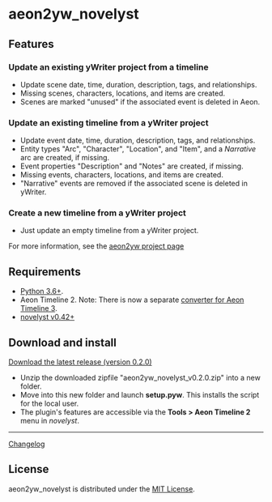 # aeon2yw_novelyst

## Features

### Update an existing yWriter project from a timeline

- Update scene date, time, duration, description, tags, and relationships.
- Missing scenes, characters, locations, and items are created.
- Scenes are marked "unused" if the associated event is deleted in Aeon.

### Update an existing timeline from a yWriter project

- Update event date, time, duration, description, tags, and relationships.
- Entity types "Arc", "Character", "Location", and "Item", and a *Narrative* arc are created, if missing.
- Event properties "Description" and "Notes" are created, if missing.
- Missing events, characters, locations, and items are created.
- "Narrative" events are removed if the associated scene is deleted in yWriter.

### Create a new timeline from a yWriter project

- Just update an empty timeline from a yWriter project.


For more information, see the [aeon2yw project page](https://peter88213.github.io/aeon2yw)


## Requirements

- [Python 3.6+](https://www.python.org).
- Aeon Timeline 2. Note: There is now a separate [converter for Aeon Timeline 3](https://peter88213.github.io/aeon3yw). 
- [novelyst v0.42+](https://peter88213.github.io/novelyst) 

## Download and install

[Download the latest release (version 0.2.0)](https://raw.githubusercontent.com/peter88213/aeon2yw_novelyst/main/dist/aeon2yw_v0.2.0.zip)

- Unzip the downloaded zipfile "aeon2yw_novelyst_v0.2.0.zip" into a new folder.
- Move into this new folder and launch **setup.pyw**. This installs the script for the local user.
- The plugin's features are accessible via the **Tools > Aeon Timeline 2** menu in *novelyst*.

------------------------------------------------------------------

[Changelog](changelog)


## License

aeon2yw_novelyst is distributed under the [MIT License](http://www.opensource.org/licenses/mit-license.php).


 




